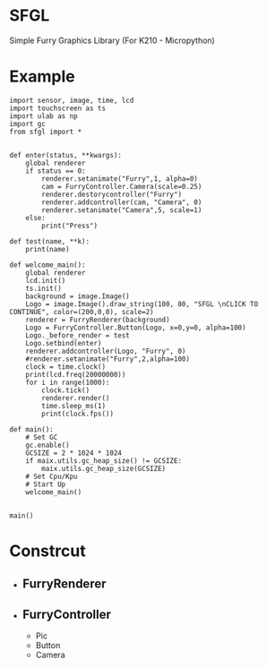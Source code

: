 # SFGL
Simple Furry Graphics Library (For K210 - Micropython)

# Example
    import sensor, image, time, lcd
    import touchscreen as ts
    import ulab as np
    import gc
    from sfgl import *


    def enter(status, **kwargs):
        global renderer
        if status == 0:
            renderer.setanimate("Furry",1, alpha=0)
            cam = FurryController.Camera(scale=0.25)
            renderer.destorycontroller("Furry")
            renderer.addcontroller(cam, "Camera", 0)
            renderer.setanimate("Camera",5, scale=1)
        else:
            print("Press")

    def test(name, **k):
        print(name)

    def welcome_main():
        global renderer
        lcd.init()
        ts.init()
        background = image.Image()
        Logo = image.Image().draw_string(100, 80, "SFGL \nCLICK TO CONTINUE", color=(200,0,0), scale=2)
        renderer = FurryRenderer(background)
        Logo = FurryController.Button(Logo, x=0,y=0, alpha=100)
        Logo._before_render = test
        Logo.setbind(enter)
        renderer.addcontroller(Logo, "Furry", 0)
        #renderer.setanimate("Furry",2,alpha=100)
        clock = time.clock()
        print(lcd.freq(20000000))
        for i in range(1000):
            clock.tick()
            renderer.render()
            time.sleep_ms(1)
            print(clock.fps())

    def main():
        # Set GC
        gc.enable()
        GCSIZE = 2 * 1024 * 1024
        if maix.utils.gc_heap_size() != GCSIZE:
            maix.utils.gc_heap_size(GCSIZE)
        # Set Cpu/Kpu
        # Start Up
        welcome_main()


    main()

# Constrcut
- FurryRenderer 
  - 
- FurryController
  - 
  -  Pic  
  - Button
  - Camera
    
    

